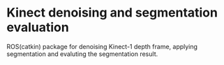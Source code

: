 # Kinect denoising and segmentation evaluation

ROS(catkin) package for denoising Kinect-1 depth frame, applying segmentation and evaluting the segmentation result.
